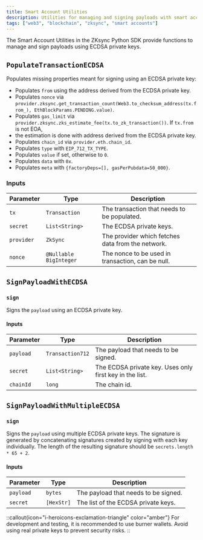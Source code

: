 ```yaml
---
title: Smart Account Utilities
description: Utilities for managing and signing payloads with smart accounts
tags: ["web3", "blockchain", "zksync", "smart accounts"]
---
```


The Smart Account Utilities in the ZKsync Python SDK provide functions to manage and sign payloads using ECDSA private keys.

## `PopulateTransactionECDSA`

Populates missing properties meant for signing using an ECDSA private key:

- Populates `from` using the address derived from the ECDSA private key.
- Populates `nonce` via `provider.zksync.get_transaction_count(Web3.to_checksum_address(tx.from_), EthBlockParams.PENDING.value)`.
- Populates `gas_limit` via `provider.zksync.zks_estimate_fee(tx.to_zk_transaction())`. If `tx.from` is not EOA,
- the estimation is done with address
  derived from the ECDSA private key.
- Populates `chain_id` via `provider.eth.chain_id`.
- Populates `type` with `EIP_712_TX_TYPE`.
- Populates `value` if set, otherwise to `0`.
- Populates `data` with `0x`.
- Populates `meta` with `{factoryDeps=[], gasPerPubdata=50_000}`.

### Inputs

| Parameter  | Type                   | Description                                       |
|------------|------------------------|---------------------------------------------------|
| `tx`       | `Transaction`          | The transaction that needs to be populated.       |
| `secret`   | `List<String>`         | The ECDSA private keys.                           |
| `provider` | `ZkSync`               | The provider which fetches data from the network. |
| `nonce`    | `@Nullable BigInteger` | The nonce to be used in transaction, can be null. |

## `SignPayloadWithECDSA`

### `sign`
Signs the `payload` using an ECDSA private key.

#### Inputs

| Parameter | Type             | Description                                             |
|-----------|------------------|---------------------------------------------------------|
| `payload` | `Transaction712` | The payload that needs to be signed.                    |
| `secret`  | `List<String>`   | The ECDSA private key. Uses only first key in the list. |
| `chainId` | `long`           | The chain id.                                           |

## `SignPayloadWithMultipleECDSA`

### `sign`

Signs the `payload` using multiple ECDSA private keys.
The signature is generated by concatenating signatures created by signing with each key individually.
The length of the resulting signature should be `secrets.length * 65 + 2`.

#### Inputs

| Parameter | Type       | Description                          |
| --------- |------------| ------------------------------------ |
| `payload` | `bytes`    | The payload that needs to be signed. |
| `secret`  | `[HexStr]` | The list of the ECDSA private keys.  |

::callout{icon="i-heroicons-exclamation-triangle" color="amber"}
For development and testing, it is recommended to use burner wallets. Avoid using real private keys to prevent security risks.
::
